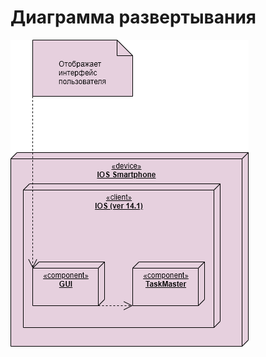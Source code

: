 # Диаграмма развертывания
![Диаграмма развертывания](https://github.com/LiL-Dicky/Task-Master/blob/main/Диаграммы/Deployment/Deployment.png)

